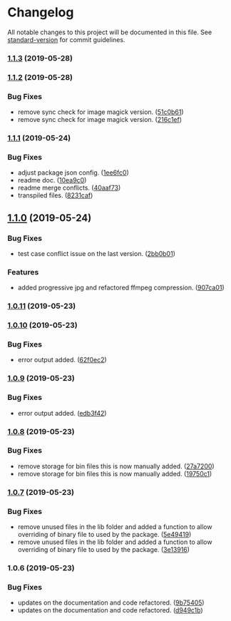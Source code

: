 # Changelog

All notable changes to this project will be documented in this file. See [standard-version](https://github.com/conventional-changelog/standard-version) for commit guidelines.

### [1.1.3](https://github.com/lorddashme/nodejs-image-squeezer/compare/v1.1.2...v1.1.3) (2019-05-28)



### [1.1.2](https://github.com/lorddashme/nodejs-image-squeezer/compare/v1.1.1...v1.1.2) (2019-05-28)


### Bug Fixes

* remove sync check for image magick version. ([51c0b61](https://github.com/lorddashme/nodejs-image-squeezer/commit/51c0b61))
* remove sync check for image magick version. ([216c1ef](https://github.com/lorddashme/nodejs-image-squeezer/commit/216c1ef))



### [1.1.1](https://github.com/lorddashme/nodejs-image-squeezer/compare/v1.1.0...v1.1.1) (2019-05-24)


### Bug Fixes

* adjust package json config. ([1ee6fc0](https://github.com/lorddashme/nodejs-image-squeezer/commit/1ee6fc0))
* readme doc. ([10ea9c0](https://github.com/lorddashme/nodejs-image-squeezer/commit/10ea9c0))
* readme merge conflicts. ([40aaf73](https://github.com/lorddashme/nodejs-image-squeezer/commit/40aaf73))
* transpiled files. ([8231caf](https://github.com/lorddashme/nodejs-image-squeezer/commit/8231caf))



## [1.1.0](https://github.com/lorddashme/nodejs-image-squeezer/compare/v1.0.11...v1.1.0) (2019-05-24)


### Bug Fixes

* test case conflict issue on the last version. ([2bb0b01](https://github.com/lorddashme/nodejs-image-squeezer/commit/2bb0b01))


### Features

* added progressive jpg and refactored ffmpeg compression. ([907ca01](https://github.com/lorddashme/nodejs-image-squeezer/commit/907ca01))



### [1.0.11](https://github.com/lorddashme/nodejs-image-squeezer/compare/v1.0.10...v1.0.11) (2019-05-23)



### [1.0.10](https://github.com/lorddashme/nodejs-image-squeezer/compare/v1.0.9...v1.0.10) (2019-05-23)


### Bug Fixes

* error output added. ([62f0ec2](https://github.com/lorddashme/nodejs-image-squeezer/commit/62f0ec2))



### [1.0.9](https://github.com/lorddashme/nodejs-image-squeezer/compare/v1.0.8...v1.0.9) (2019-05-23)


### Bug Fixes

* error output added. ([edb3f42](https://github.com/lorddashme/nodejs-image-squeezer/commit/edb3f42))



### [1.0.8](https://github.com/lorddashme/nodejs-image-squeezer/compare/v1.0.7...v1.0.8) (2019-05-23)


### Bug Fixes

* remove storage for bin files this is now manually added. ([27a7200](https://github.com/lorddashme/nodejs-image-squeezer/commit/27a7200))
* remove storage for bin files this is now manually added. ([19750c1](https://github.com/lorddashme/nodejs-image-squeezer/commit/19750c1))



### [1.0.7](https://github.com/lorddashme/nodejs-image-squeezer/compare/v1.0.6...v1.0.7) (2019-05-23)


### Bug Fixes

* remove unused files in the lib folder and added a function to allow overriding of binary file to used by the package. ([5e49419](https://github.com/lorddashme/nodejs-image-squeezer/commit/5e49419))
* remove unused files in the lib folder and added a function to allow overriding of binary file to used by the package. ([3e13916](https://github.com/lorddashme/nodejs-image-squeezer/commit/3e13916))



### 1.0.6 (2019-05-23)


### Bug Fixes

* updates on the documentation and code refactored. ([9b75405](https://github.com/lorddashme/nodejs-image-squeezer/commit/9b75405))
* updates on the documentation and code refactored. ([d949c1b](https://github.com/lorddashme/nodejs-image-squeezer/commit/d949c1b))
